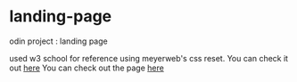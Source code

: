 # landing-page
odin project : landing page

used w3 school for reference
using meyerweb's css reset. You can check it out [here](https://meyerweb.com/eric/tools/css/reset/)
You can check out the page [here](wadedacoder.github.io/landing-page)
